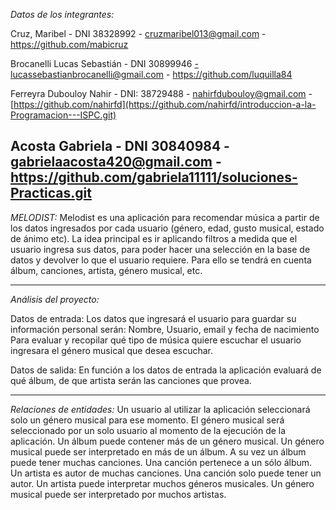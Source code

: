 *Datos de los integrantes:*

Cruz, Maribel - DNI 38328992 - cruzmaribel013@gmail.com - https://github.com/mabicruz

Brocanelli Lucas Sebastián - DNI 30899946 -lucassebastianbrocanelli@gmail.com - https://github.com/luquilla84

Ferreyra Dubouloy Nahir - DNI: 38729488 - nahirfdubouloy@gmail.com - [https://github.com/nahirfd](https://github.com/nahirfd/introduccion-a-la-Programacion---ISPC.git)

Acosta Gabriela  - DNI 30840984 - gabrielaacosta420@gmail.com - https://github.com/gabriela11111/soluciones-Practicas.git
---------------------------------------------------------------------------------------------------------------------------

*MELODIST:*
Melodist es una aplicación para recomendar música a partir de los datos ingresados por cada usuario (género, edad, gusto musical, estado de ánimo etc). 
La idea principal es ir aplicando filtros a medida que el usuario ingresa sus datos, para poder hacer una selección en la base de datos y devolver lo que el usuario requiere.
Para ello se tendrá en cuenta álbum, canciones, artista, género musical, etc. 

---------------------------------------------------------------------------------------------------------------------------
*Análisis del proyecto:* 

Datos de entrada: Los datos que ingresará el usuario para guardar su información personal serán: 
Nombre, Usuario, email y fecha de nacimiento
Para evaluar y recopilar qué tipo de música quiere escuchar el usuario ingresara el género musical que desea escuchar.

Datos de salida: En función a los datos de entrada la aplicación evaluará de qué álbum, de que artista serán las canciones que provea.

---------------------------------------------------------------------------------------------------------------------------
*Relaciones de entidades:*
Un usuario al utilizar la aplicación seleccionará solo un género musical para ese momento.
El género musical será seleccionado por un solo usuario al momento de la ejecución de la aplicación.
Un álbum puede contener más de un género musical.
Un género musical puede ser interpretado en más de un álbum.
A su vez un álbum puede tener muchas canciones.
Una canción pertenece a un sólo álbum.
Un artista es autor de muchas canciones.
Una canción solo puede tener un autor.
Un artista puede interpretar muchos géneros musicales.
Un género musical puede ser interpretado por muchos artistas.

